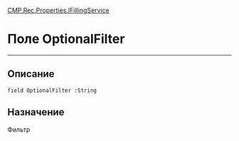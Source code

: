 ﻿---
Link: CMP.Rec.Properties.IFillingService.@OptionalFilter
---

<!---  Навигация
[Имя проекта](#) :
-->
[CMP.Rec.Properties.IFillingService](Default)

# Поле OptionalFilter
---

## Описание

    field OptionalFilter :String

<!--
## Аргументы{#Args}

### Аргумент1

Описание аргумента 1
-->

## Назначение

Фильтр

<!--
## Пример

    OptionalFilter...
-->

